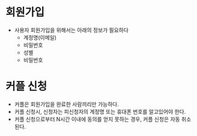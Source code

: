 # 회원가입
- 사용자 회원가입을 위해서는 아래의 정보가 필요하다
    - 계정명(이메일)
    - 비밀번호
    - 성별
    - 비밀번호

# 커플 신청
- 커플은 회원가입을 완료한 사람끼리만 가능하다.
- 커플 신청시, 신청자는 피신청자의 계정명 또는 휴대폰 번호를 알고있어야 한다.
- 커플 신청으로부터 N시간 이내에 동의를 얻지 못하는 경우, 커플 신청은 자동 취소된다.